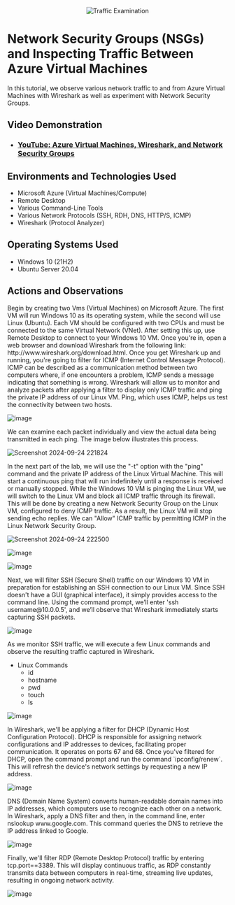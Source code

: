 <p align="center">
<img src="https://i.imgur.com/Ua7udoS.png" alt="Traffic Examination"/>
</p>

<h1>Network Security Groups (NSGs) and Inspecting Traffic Between Azure Virtual Machines</h1>
In this tutorial, we observe various network traffic to and from Azure Virtual Machines with Wireshark as well as experiment with Network Security Groups. <br />


<h2>Video Demonstration</h2>

- ### [YouTube: Azure Virtual Machines, Wireshark, and Network Security Groups](https://www.youtube.com)

<h2>Environments and Technologies Used</h2>

- Microsoft Azure (Virtual Machines/Compute)
- Remote Desktop
- Various Command-Line Tools
- Various Network Protocols (SSH, RDH, DNS, HTTP/S, ICMP)
- Wireshark (Protocol Analyzer)

<h2>Operating Systems Used </h2>

- Windows 10 (21H2)
- Ubuntu Server 20.04

<h2>Actions and Observations</h2>

<p>Begin by creating two Vms (Virtual Machines) on Microsoft Azure. The first VM will run Windows 10 as its operating system, while the second will use Linux (Ubuntu). Each VM should be configured with two CPUs and must be connected to the same Virtual Network (VNet). After setting this up, use Remote Desktop to connect to your Windows 10 VM. Once you're in, open a web browser and download Wireshark from the following link: http://www.wireshark.org/download.html. Once you get Wireshark up and running, you're going to filter for ICMP (Internet Control Message Protocol). ICMP can be described as a communication method between two computers where, if one encounters a problem, ICMP sends a message indicating that something is wrong. Wireshark will allow us to monitor and analyze packets after applying a filter to display only ICMP traffic and ping the private IP address of our Linux VM. Ping, which uses ICMP, helps us test the connectivity between two hosts.
</p>

![image](https://github.com/user-attachments/assets/94f5a5b4-fe27-4b4e-8b9b-8ab57a5e059a)


<p>We can examine each packet individually and view the actual data being transmitted in each ping. The image below illustrates this process.</p>

![Screenshot 2024-09-24 221824](https://github.com/user-attachments/assets/90c4b20d-b8ff-4e32-84bc-d7abe312b426)


<p>In the next part of the lab, we will use the "-t" option with the "ping" command and the private IP address of the Linux Virtual Machine. This will start a continuous ping that will run indefinitely until a response is received or manually stopped. While the Windows 10 VM is pinging the Linux VM, we will switch to the Linux VM and block all ICMP traffic through its firewall. This will be done by creating a new Network Security Group on the Linux VM, configured to deny ICMP traffic. As a result, the Linux VM will stop sending echo replies. We can "Allow" ICMP traffic by permitting ICMP in the Linux Network Security Group.</p>



![Screenshot 2024-09-24 222500](https://github.com/user-attachments/assets/43fff794-d96a-49fb-ac4b-0991c14224dd)

![image](https://github.com/user-attachments/assets/f5c47158-82d5-44ee-9990-ca770b20bcbf)

![image](https://github.com/user-attachments/assets/533f8a09-0e05-4f29-9e14-eb720d36da20)



<p>Next, we will filter SSH (Secure Shell) traffic on our Windows 10 VM in preparation for establishing an SSH connection to our Linux VM. Since SSH doesn't have a GUI (graphical interface), it simply provides access to the command line. Using the command prompt, we’ll enter 'ssh username@10.0.0.5', and we’ll observe that Wireshark immediately starts capturing SSH packets.</p>


![image](https://github.com/user-attachments/assets/eb58b4df-bd32-4e98-ac0d-54201099e958)



<p> As we monitor SSH traffic, we will execute a few Linux commands and observe the resulting traffic captured in Wireshark.

* Linux Commands
  * id
  * hostname
  * pwd
  * touch 
  * ls
<p/>


![image](https://github.com/user-attachments/assets/c0df6743-b7e0-4250-ac0e-04964aff9c9b)

<p>
In Wireshark, we'll be applying a filter for DHCP (Dynamic Host Configuration Protocol). DHCP is responsible for assigning network configurations and IP addresses to devices, facilitating proper communication. It operates on ports 67 and 68. Once you've filtered for DHCP, open the command prompt and run the command `ipconfig/renew`. This will refresh the device's network settings by requesting a new IP address.</p>

![image](https://github.com/user-attachments/assets/e058d3c9-7046-4a39-8879-696628835fb4)

<p>DNS (Domain Name System) converts human-readable domain names into IP addresses, which computers use to recognize each other on a network. In Wireshark, apply a DNS filter and then, in the command line, enter nslookup www.google.com. This command queries the DNS to retrieve the IP address linked to Google.</p>

![image](https://github.com/user-attachments/assets/fa97e09d-929f-4274-9025-d13c65b2ece9)

<p>Finally, we'll filter RDP (Remote Desktop Protocol) traffic by entering tcp.port==3389. This will display continuous traffic, as RDP constantly transmits data between computers in real-time, streaming live updates, resulting in ongoing network activity.</p>

![image](https://github.com/user-attachments/assets/83f4942a-ea59-4866-b90d-6866f603d1e2)


















